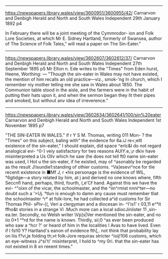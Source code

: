 

---


https://newspapers.library.wales/view/3600951/3600955/42/
Carnarvon and Denbigh Herald and North and South Wales Independent
29th January 1892 p4

In February there will be a joint meeting of the Cymmrodor- ion and Folk Lore Societies, at which Mr E. Sidney Hartland, formerly of Swansea, author of The Science of Folk Tales," will read a paper on The Sin-Eater."


---


https://newspapers.library.wales/view/3602607/3602612/37/
Carnarvon and Denbigh Herald and North and South Wales Independent
27th September 1895 p5
Mr Elton n. Ede writes to the "Times" from Eden hurst, Heene, Worthing: — "Though the sin-eater in Wales may not have existed, the mention of him recalls an old practice—viz., smok-'ng In church, which I remember niy mother telling me she saw in Wales about 1850. The Communion table stood in the aisle, and the farmers were in the habit of putting their hats upon it, and when the sermon began they lit their pipes and smoked, but without anv idea of irreverence."


---


https://newspapers.library.wales/view/3602634/3602641/100/sin%20eater
Carnarvon and Denbigh Herald and North and South Wales Independent
1st November 1895 p7

"THE SIN-EATER IN WALES." if r Y S M. Thomas, writing 011 Mon- ? the "Times" on this subject, baling with" the evidence for 6a.iJ re<;ellt existence of the sin-eater," I should explain, did space ^erlc&I do not regard analogical evi- ^0-) veiy satisfactory for two reasons AUlY.e,:¡r dkiv have misinterpreted a Us Ollv which he saw (he does not tell ft0 name sin-eater was used, I Hot u the sin-eater, if he existed, may of ^asonably be regarded as the result J\!isundie1:standing of othier customs. ^Va]esevi^nce for tlie recenit existence in ■Mf J, r •his personage is the evidence of WlL, °6gtidge—a story related by him, at j and derived no one knows where, fifth Seccnfi hand, perhaps, third, fourth, (,e'Cf hand. Against this we have the evi- ^"oixn of the vicar, the schoolmaster, and the ^iin^rmist nnni^ter—no doubt such a '>Uj. °tlun is enough to damn any cause must remember tliat the schoolmaster ^r° at folk-lore, he had collected a^id customs for Sir Thomas Phil- sPiv-{(, Veri a clergyman and a diocesan in- ^I'is1' r 03,11 e^°it ffho&t stories in a strange Vi .Much more can a local sdiocJiniister 11 ,sin-ea.ter. Secondly, no Welsh writer \Vp]s|Ver mentioned the sin-eater, and no iio 0*1 ^°rd for the name is known. Thirdly, sii;0 ^as ever been produced who saw a ^hcr ?' or heard of him in the localities I Avas to have lived. Even if I fs!l0 Y? Hartland's eanon of evidence fth],. not think that probability lay on liis f?vi,je folding th;»t folk-Jore requiras stricter ^ioij!106 customs, which an eye-witness J^si'ti' misinterpret, I hold to ^my 0ri. that the sin-eater has not existed in 8 xn reeent times."

---

